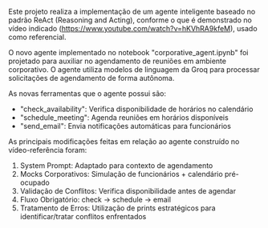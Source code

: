 Este projeto realiza a implementação de um agente inteligente baseado no padrão ReAct (Reasoning and Acting), conforme o que é demonstrado no vídeo indicado (https://www.youtube.com/watch?v=hKVhRA9kfeM), usado como referencial.

O novo agente implementado no notebook "corporative_agent.ipynb" foi projetado para auxiliar no agendamento de reuniões em ambiente corporativo. O agente utiliza modelos de linguagem da Groq para processar solicitações de agendamento de forma autônoma.

As novas ferramentas que o agente possui são:

-  "check_availability": Verifica disponibilidade de horários no calendário
-  "schedule_meeting": Agenda reuniões em horários disponíveis
-  "send_email": Envia notificações automáticas para funcionários

As principais modificações feitas em relação ao agente construído no vídeo-referência foram:

1. System Prompt: Adaptado para contexto de agendamento
2. Mocks Corporativos: Simulação de funcionários + calendário pré-ocupado
3. Validação de Conflitos: Verifica disponibilidade antes de agendar
4. Fluxo Obrigatório: check → schedule → email
5. Tratamento de Erros: Utilização de prints estratégicos para identificar/tratar conflitos enfrentados